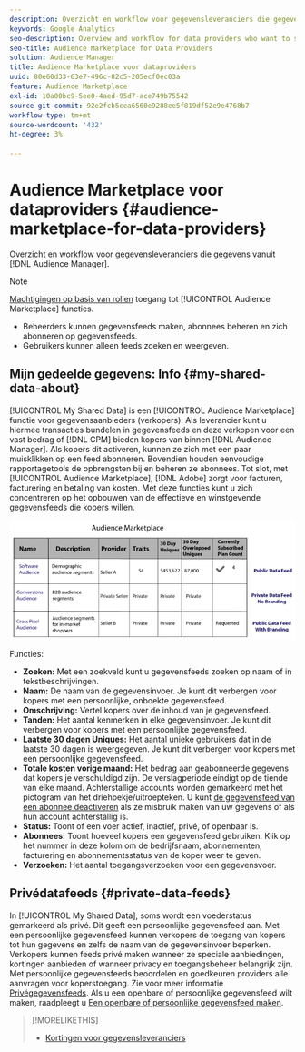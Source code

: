 ```yaml
---
description: Overzicht en workflow voor gegevensleveranciers die gegevens vanuit de Audience Manager willen verkopen.
keywords: Google Analytics
seo-description: Overview and workflow for data providers who want to sell data from within Audience Manager.
seo-title: Audience Marketplace for Data Providers
solution: Audience Manager
title: Audience Marketplace voor dataproviders
uuid: 80e60d33-63e7-496c-82c5-205ecf0ec03a
feature: Audience Marketplace
exl-id: 10a00bc9-5ee0-4aed-95d7-ace749b75542
source-git-commit: 92e2fcb5cea6560e9288ee5f819df52e9e4768b7
workflow-type: tm+mt
source-wordcount: '432'
ht-degree: 3%

---
```


# Audience Marketplace voor dataproviders {#audience-marketplace-for-data-providers}

Overzicht en workflow voor gegevensleveranciers die gegevens vanuit [!DNL Audience Manager].

<!-- c_marketplace_provider.xml -->

>[!NOTE]
>
>[Machtigingen op basis van rollen](../../../reporting/reports-dashboard.md) toegang tot [!UICONTROL Audience Marketplace] functies.
>
>* Beheerders kunnen gegevensfeeds maken, abonnees beheren en zich abonneren op gegevensfeeds.
>* Gebruikers kunnen alleen feeds zoeken en weergeven.


## Mijn gedeelde gegevens: Info {#my-shared-data-about}

[!UICONTROL My Shared Data] is een [!UICONTROL Audience Marketplace] functie voor gegevensaanbieders (verkopers). Als leverancier kunt u hiermee transacties bundelen in gegevensfeeds en deze verkopen voor een vast bedrag of [!DNL CPM] bieden kopers van binnen [!DNL Audience Manager]. Als kopers dit activeren, kunnen ze zich met een paar muisklikken op een feed abonneren. Bovendien houden eenvoudige rapportagetools de opbrengsten bij en beheren ze abonnees. Tot slot, met [!UICONTROL Audience Marketplace], [!DNL Adobe] zorgt voor facturen, facturering en betaling van kosten. Met deze functies kunt u zich concentreren op het opbouwen van de effectieve en winstgevende gegevensfeeds die kopers willen.

![](assets/seller_marketplace.png)

<!-- c_myshared_data.xml -->

Functies:

* **Zoeken:** Met een zoekveld kunt u gegevensfeeds zoeken op naam of in tekstbeschrijvingen.
* **Naam:** De naam van de gegevensinvoer. Je kunt dit verbergen voor kopers met een persoonlijke, onboekte gegevensfeed.
* **Omschrijving:** Vertel kopers over de inhoud van je gegevensfeed.
* **Tanden:** Het aantal kenmerken in elke gegevensinvoer. Je kunt dit verbergen voor kopers met een persoonlijke gegevensfeed.
* **Laatste 30 dagen Uniques:** Het aantal unieke gebruikers dat in de laatste 30 dagen is weergegeven. Je kunt dit verbergen voor kopers met een persoonlijke gegevensfeed.
* **Totale kosten vorige maand:** Het bedrag aan geabonneerde gegevens dat kopers je verschuldigd zijn. De verslagperiode eindigt op de tiende van elke maand. Achterstallige accounts worden gemarkeerd met het pictogram van het driehoekje/uitroepteken. U kunt [de gegevensfeed van een abonnee deactiveren](../../../features/audience-marketplace/marketplace-data-providers/marketplace-create-manage-feeds.md#deactivate-data-feed) als ze misbruik maken van uw gegevens of als hun account achterstallig is.
* **Status:**  Toont of een voer actief, inactief, privé, of openbaar is.
* **Abonnees:** Toont hoeveel kopers een gegevensfeed gebruiken. Klik op het nummer in deze kolom om de bedrijfsnaam, abonnementen, facturering en abonnementsstatus van de koper weer te geven.
* **Verzoeken:** Het aantal toegangsverzoeken voor een gegevensvoer.

## Privédatafeeds {#private-data-feeds}

In [!UICONTROL My Shared Data], soms wordt een voederstatus gemarkeerd als privé. Dit geeft een persoonlijke gegevensfeed aan. Met een persoonlijke gegevensfeed kunnen verkopers de toegang van kopers tot hun gegevens en zelfs de naam van de gegevensinvoer beperken. Verkopers kunnen feeds privé maken wanneer ze speciale aanbiedingen, kortingen aanbieden of wanneer privacy en toegangsbeheer belangrijk zijn. Met persoonlijke gegevensfeeds beoordelen en goedkeuren providers alle aanvragen voor koperstoegang. Zie voor meer informatie [Privégegevensfeeds](../../../features/audience-marketplace/marketplace-private-feeds.md). Als u een openbare of persoonlijke gegevensfeed wilt maken, raadpleegt u [Een openbare of persoonlijke gegevensfeed maken](../../../features/audience-marketplace/marketplace-data-providers/marketplace-create-manage-feeds.md#create-public-private-data-feed).

>[!MORELIKETHIS]
>
>* [Kortingen voor gegevensleveranciers](../../../features/audience-marketplace/marketplace-data-providers/marketplace-create-manage-feeds.md#discounts)

